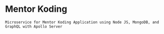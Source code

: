 # Mentor Koding

    Microservice for Mentor Koding Application using Node JS, MongoDB, and GraphQL with Apollo Server
